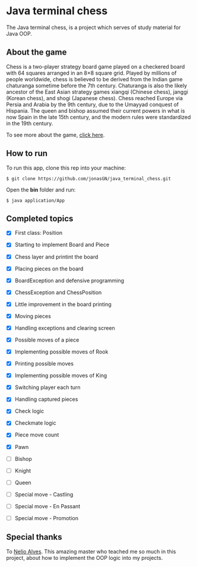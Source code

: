 # Java terminal chess

The Java terminal chess, is a project which serves of study material for Java OOP.



## About the game

Chess is a two-player strategy board game played on a checkered board with 64 squares arranged in an 8×8 square grid. Played by millions of people worldwide, chess is believed to be derived from the Indian game chaturanga sometime before the 7th century. Chaturanga is also the likely ancestor of the East Asian strategy games xiangqi (Chinese chess), janggi (Korean chess), and shogi (Japanese chess). Chess reached Europe via Persia and Arabia by the 9th century, due to the Umayyad conquest of Hispania. The queen and bishop assumed their current powers in what is now Spain in the late 15th century, and the modern rules were standardized in the 19th century.

To see more about the game, [click here](https://en.wikipedia.org/wiki/Chess).	                                                            



## How to run

To run this app, clone this rep into your machine:

`$ git clone https://github.com/jonasGN/java_terminal_chess.git`

Open the **bin** folder and run:

`$ java application/App`



## Completed topics

- [x] First class: Position
- [x] Starting to implement Board and Piece
- [x] Chess layer and printint the board
- [x] Placing pieces on the board
- [x] BoardException and defensive programming
- [x] ChessException and ChessPosition
- [x] Little improvement in the board printing
- [x] Moving pieces
- [x] Handling exceptions and clearing screen
- [x] Possible moves of a piece
- [x] Implementing possible moves of Rook
- [x] Printing possible moves
- [x] Implementing possible moves of King
- [x] Switching player each turn
- [x] Handling captured pieces
- [x] Check logic
- [x] Checkmate logic
- [x] Piece move count
- [x] Pawn
- [ ] Bishop
- [ ] Knight
- [ ] Queen
- [ ] Special move - Castling
- [ ] Special move - En Passant
- [ ] Special move - Promotion



## Special thanks

To [Nelio Alves](https://github.com/acenelio). This amazing master who teached me so much in this project, about how to implement the OOP logic into my projects.

